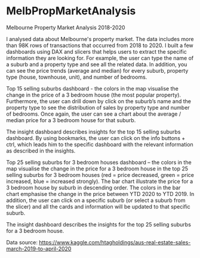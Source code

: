 # MelbPropMarketAnalysis
Melbourne Property Market Analysis 2018-2020

I analysed data about Melbourne's property market. The data includes more than 98K rows of transactions that occurred from 2018 to 2020. I built a few dashboards using DAX and slicers that helps users to extract the specific information they are looking for. For example, the user can type the name of a suburb and a property type and see all the related data. In addition, you can see the price trends (average and median) for every suburb, property type (house, townhouse, unit), and number of bedrooms.

Top 15 selling suburbs dashboard - the colors in the map visualise the change in the price of a 3 bedroom house (the most popular property). Furthermore, the user can drill down by click on the suburb’s name and the property type to see the distribution of sales by property type and number of bedrooms. Once again, the user can see a chart about the average / median price for a 3 bedroom house for that suburb.

The insight dashboard describes insights for the top 15 selling suburbs dashboard. By using bookmarks, the user can click on the info buttons + ctrl, which leads him to the specific dashboard with the relevant information as described in the insights.

Top 25 selling suburbs for 3 bedroom houses dashboard – the colors in the map visualise the change in the price for a 3 bedroom house in the top 25 selling suburbs for 3 bedroom houses (red = price decreased, green = price increased, blue = increased strongly). The bar chart illustrate the price for a 3 bedroom house by suburb in descending order. The colors in the bar chart emphasise the change in the price between YTD 2020 to YTD 2019. In addition, the user can click on a specific suburb (or select a suburb from the slicer) and all the cards and information will be updated to that specific suburb. 

The insight dashboard describes the insights for the top 25 selling suburbs for a 3 bedroom house. 


Data source: https://www.kaggle.com/htagholdings/aus-real-estate-sales-march-2019-to-april-2020
